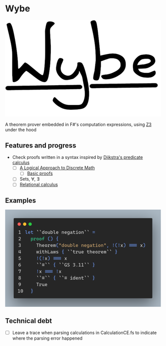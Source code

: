# Wybe

![Wybe](./documents/images/wybe_logo.png)

A theorem prover embedded in F#'s computation expressions, using [Z3][3] under the hood

## Features and progress

- Check proofs written in a syntax inspired by [Dijkstra's predicate calculus][0]
  - [ ] [A Logical Approach to Discrete Math][1]
    - [ ] [Basic proofs](./Wybe/GriesSchneider/PredicateCalculus.fs)
  - [ ] Sets, ∀, ∃
  - [ ] [Relational calculus][2]

## Examples

![Double Negation](./documents//images/double_negation.png)

[0]: https://www.cs.utexas.edu/users/EWD/transcriptions/EWD13xx/EWD1300.html
[1]: https://books.google.de/books/about/A_Logical_Approach_to_Discrete_Math.html?id=ZWTDQ6H6gsUC
[2]: http://www.mathmeth.com/files/calc_collection.pdf
[3]: https://github.com/Z3Prover/z3

## Technical debt

- [ ] Leave a trace when parsing calculations in CalculationCE.fs to indicate where the parsing error happened
